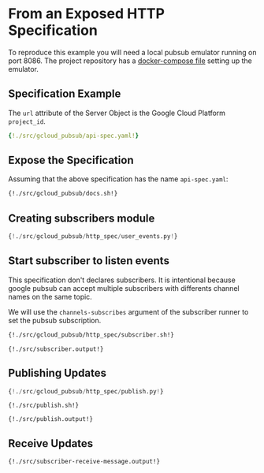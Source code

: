 # From an Exposed HTTP Specification

To reproduce this example you will need a local pubsub emulator running on port 8086.
The project repository has a [docker-compose file](https://github.com/dutradda/asyncapi-python/blob/master/docker-compose.yaml) setting up the emulator.


## Specification Example

The `url` attribute of the Server Object is the Google Cloud Platform `project_id`.

```yaml
{!./src/gcloud_pubsub/api-spec.yaml!}
```


## Expose the Specification

Assuming that the above specification has the name `api-spec.yaml`:

```bash
{!./src/gcloud_pubsub/docs.sh!}
```


## Creating subscribers module

```python
{!./src/gcloud_pubsub/http_spec/user_events.py!}
```


## Start subscriber to listen events

This specification don't declares subscribers.
It is intentional because google pubsub can accept multiple subscribers with differents channel names on the same topic.

We will use the `channels-subscribes` argument of the subscriber runner to set the pubsub subscription.

```bash
{!./src/gcloud_pubsub/http_spec/subscriber.sh!}
```

```
{!./src/subscriber.output!}
```


## Publishing Updates

```python
{!./src/gcloud_pubsub/http_spec/publish.py!}
```

```
{!./src/publish.sh!}

{!./src/publish.output!}
```


## Receive Updates

```
{!./src/subscriber-receive-message.output!}
```

